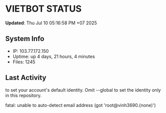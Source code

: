 # VIETBOT STATUS
**Updated**: Thu Jul 10 05:16:58 PM +07 2025

## System Info
- IP: 103.77.172.150
- Uptime: up 4 days, 21 hours, 4 minutes
- Files: 1245

## Last Activity

to set your account's default identity.
Omit --global to set the identity only in this repository.

fatal: unable to auto-detect email address (got 'root@vinh3690.(none)')
